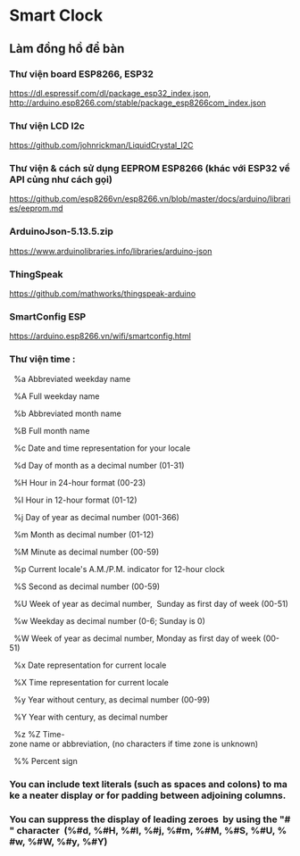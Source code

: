 # Smart Clock

## Làm đồng hồ để bàn

### Thư viện board ESP8266, ESP32

https://dl.espressif.com/dl/package_esp32_index.json, http://arduino.esp8266.com/stable/package_esp8266com_index.json

### Thư viện LCD I2c

https://github.com/johnrickman/LiquidCrystal_I2C

### Thư viện & cách sử dụng EEPROM ESP8266 (khác với ESP32 về API củng như cách gọi)

https://github.com/esp8266vn/esp8266.vn/blob/master/docs/arduino/libraries/eeprom.md

### ArduinoJson-5.13.5.zip

https://www.arduinolibraries.info/libraries/arduino-json

### ThingSpeak

https://github.com/mathworks/thingspeak-arduino

### SmartConfig ESP

https://arduino.esp8266.vn/wifi/smartconfig.html


### Thư viện time : 

  %a Abbreviated weekday name 

  %A Full weekday name 

  %b Abbreviated month name 

  %B Full month name 

  %c Date and time representation for your locale 

  %d Day of month as a decimal number (01-31) 

  %H Hour in 24-hour format (00-23) 

  %I Hour in 12-hour format (01-12) 

  %j Day of year as decimal number (001-366) 

  %m Month as decimal number (01-12) 

  %M Minute as decimal number (00-59) 

  %p Current locale's A.M./P.M. indicator for 12-hour clock 

  %S Second as decimal number (00-59) 

  %U Week of year as decimal number,  Sunday as first day of week (00-51) 

  %w Weekday as decimal number (0-6; Sunday is 0) 

  %W Week of year as decimal number, Monday as first day of week (00-51) 

  %x Date representation for current locale 

  %X Time representation for current locale 

  %y Year without century, as decimal number (00-99) 

  %Y Year with century, as decimal number 

  %z %Z Time-zone name or abbreviation, (no characters if time zone is unknown) 

  %% Percent sign 

### You can include text literals (such as spaces and colons) to make a neater display or for padding between adjoining columns. 

### You can suppress the display of leading zeroes  by using the "#" character  (%#d, %#H, %#I, %#j, %#m, %#M, %#S, %#U, %#w, %#W, %#y, %#Y) 
 
